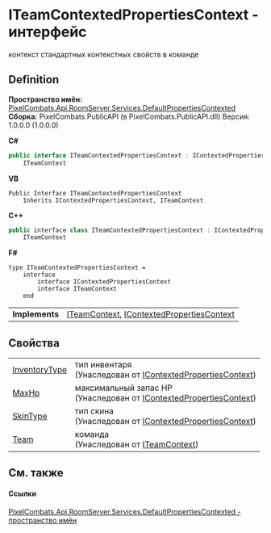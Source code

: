 # ITeamContextedPropertiesContext - интерфейс


контекст стандартных контекстных свойств в команде



## Definition
**Пространство имён:** <a href="799af8ab-53d4-0ebd-f4eb-cde8029e7e44">PixelCombats.Api.RoomServer.Services.DefaultPropertiesContexted</a>  
**Сборка:** PixelCombats.PublicAPI (в PixelCombats.PublicAPI.dll) Версия: 1.0.0.0 (1.0.0.0)

**C#**
``` C#
public interface ITeamContextedPropertiesContext : IContextedPropertiesContext, 
	ITeamContext
```
**VB**
``` VB
Public Interface ITeamContextedPropertiesContext
	Inherits IContextedPropertiesContext, ITeamContext
```
**C++**
``` C++
public interface class ITeamContextedPropertiesContext : IContextedPropertiesContext, 
	ITeamContext
```
**F#**
``` F#
type ITeamContextedPropertiesContext = 
    interface
        interface IContextedPropertiesContext
        interface ITeamContext
    end
```

<table><tr><td><strong>Implements</strong></td><td><a href="a8846ebd-5101-020e-d311-1e59d7401548">ITeamContext</a>, <a href="28a70a07-01d2-1fac-77fc-a5d48d8d06d2">IContextedPropertiesContext</a></td></tr>
</table>



## Свойства
<table>
<tr>
<td><a href="c7b66b33-d4c2-41ee-fc38-a5b4ec57bb54">InventoryType</a></td>
<td>тип инвентаря<br />(Унаследован от <a href="28a70a07-01d2-1fac-77fc-a5d48d8d06d2">IContextedPropertiesContext</a>)</td></tr>
<tr>
<td><a href="f92099a1-7fb7-48e0-2bb6-2fb46655ad8e">MaxHp</a></td>
<td>максимальный запас HP<br />(Унаследован от <a href="28a70a07-01d2-1fac-77fc-a5d48d8d06d2">IContextedPropertiesContext</a>)</td></tr>
<tr>
<td><a href="5e428607-6c92-fab8-588a-0a8899c30361">SkinType</a></td>
<td>тип скина<br />(Унаследован от <a href="28a70a07-01d2-1fac-77fc-a5d48d8d06d2">IContextedPropertiesContext</a>)</td></tr>
<tr>
<td><a href="e5f52199-2e2c-2106-0d49-430b7485c7fc">Team</a></td>
<td>команда<br />(Унаследован от <a href="a8846ebd-5101-020e-d311-1e59d7401548">ITeamContext</a>)</td></tr>
</table>

## См. также


#### Ссылки
<a href="799af8ab-53d4-0ebd-f4eb-cde8029e7e44">PixelCombats.Api.RoomServer.Services.DefaultPropertiesContexted - пространство имён</a>  
